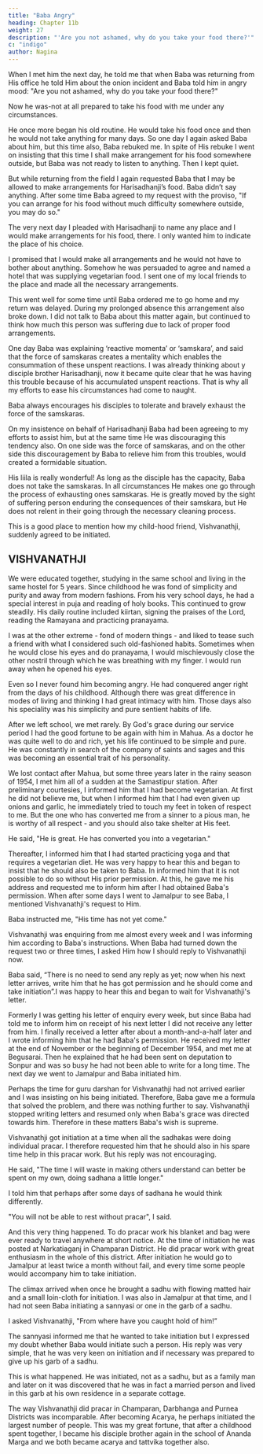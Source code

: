```yaml
---
title: "Baba Angry"
heading: Chapter 11b
weight: 27
description: "'Are you not ashamed, why do you take your food there?'"
c: "indigo"
author: Nagina
---
```



When I met him the next day, he told me that when Baba was returning from His office he told Him about the onion incident and Baba told him in angry mood: "Are you not ashamed, why do you take your food
there?" 

Now he was-not at all prepared to take his food with me under any circumstances.

He once more began his old routine. He would take his food once and then he would not take anything for many days. So one day I again asked Baba about him, but this time also, Baba rebuked me. In spite of His rebuke I went on insisting that this time I shall make arrangement for his food somewhere outside, but Baba was not ready to listen to anything. Then I kept quiet.

But while returning from the field I again requested Baba that I may be allowed to make arrangements for Harisadhanji’s food. Baba didn’t say anything. After some
time Baba agreed to my request with the proviso, "If you can arrange for his food without much difficulty somewhere outside, you may do so."

The very next day I pleaded with Harisadhanji to name any place and I would make arrangements for his food, there. I only wanted him to indicate the place of his choice. 

I promised that I would make all arrangements and he would not have to bother about anything. Somehow he was persuaded to agree and named a hotel that was supplying vegetarian food. I sent one of my local friends to the place and made all the necessary arrangements. 

This went well for some time until Baba ordered me to go home and my return was delayed. During my prolonged absence this arrangement also
broke down. I did not talk to Baba about this matter again, but continued to think how
much this person was suffering due to lack of proper food arrangements.

One day Baba was explaining ‘reactive momenta’ or ‘samskara’, and said that the force of samskaras creates a mentality which enables the consummation of these
unspent reactions. I was already thinking about y disciple brother Harisadhanji, now it became quite clear that he was having this trouble because of his accumulated unspent reactions. That is why all my efforts to ease his circumstances had come to naught. 

Baba always encourages his disciples to tolerate and bravely exhaust the force of the samskaras.

On my insistence on behalf of Harisadhanji Baba had been agreeing to my efforts to assist him, but at the same time He was discouraging this tendency also. On
one side was the force of samskaras, and on the other side this discouragement by
Baba to relieve him from this troubles, would created a formidable situation.

His liila is really wonderful! As long as the disciple has the capacity, Baba does not take the samskaras. In all circumstances He makes one go through the process of
exhausting ones samskaras. He is greatly moved by the sight of suffering person enduring the consequences of their samskara, but He does not relent in their going
through the necessary cleaning process. 

This is a good place to mention how my child-hood friend, Vishvanathji,
suddenly agreed to be initiated.

## VISHVANATHJI

We were educated together, studying in the same school and living in the same hostel for 5 years. Since childhood he was fond of simplicity and purity and away
from modern fashions. From his very school days, he had a special interest in puja and reading of holy books. This continued to grow steadily. His daily routine included kiirtan, signing the praises of the Lord, reading the Ramayana and practicing pranayama. 

I was at the other extreme - fond of modern things - and liked to tease such a friend with what I considered such old-fashioned habits. Sometimes when he would close his eyes and do pranayama, I would mischievously close the other nostril through which he was breathing with my finger. I would run away when he opened his eyes. 

Even so I never found him becoming angry. He had conquered anger right from the days of his childhood. Although there was great difference in modes of living and thinking I had great intimacy with him. Those days also his speciality was his simplicity and pure sentient habits of life.

After we left school, we met rarely. By God's grace during our service period I had the good fortune to be again with him in Mahua. As a doctor he was quite well to
do and rich, yet his life continued to be simple and pure. He was constantly in search of
the company of saints and sages and this was becoming an essential trait of his personality.

We lost contact after Mahua, but some three years later in the rainy season of 1954, I met him all of a sudden at the Samastipur station. After preliminary courtesies, I
informed him that I had become vegetarian. At first he did not believe me, but when I informed him that I had even given up onions and garlic, he immediately tried to touch my feet in token of respect to me. But the one who has converted me from a sinner to a pious man, he is worthy of all respect - and you should also take shelter at His feet.

He said, "He is great. He has converted you into a vegetarian."

Thereafter, I informed him that I had started practicing yoga and that requires a vegetarian diet. He was very happy to hear this and began to insist that he should also
be taken to Baba. In informed him that it is not possible to do so without His prior permission. At this, he gave me his address and requested me to inform him after I had
obtained Baba's permission. When after some days I went to Jamalpur to see Baba, I mentioned Vishvanathji's request to Him.

Baba instructed me, "His time has not yet come."

Vishvanathji was enquiring from me almost every week and I was informing him according to Baba's instructions. When Baba had turned down the request two or three
times, I asked Him how I should reply to Vishvanathji now.

Baba said, “There is no need to send any reply as yet; now when his next letter arrives, write him that he has got permission and he should come and take initiation”.I was happy to hear this and began to wait for Vishvanathji's letter. 

Formerly I was getting his letter of enquiry every week, but since Baba had told me to inform him on receipt of his next letter I did not receive any letter from him. I finally received a
letter after about a month-and-a-half later and I wrote informing him that he had Baba's permission. He received my letter at the end of November or the beginning of
December 1954, and met me at Begusarai. Then he explained that he had been sent on deputation to Sonpur and was so busy he had not been able to write for a long time.
The next day we went to Jamalpur and Baba initiated him.

Perhaps the time for guru darshan for Vishvanathji had not arrived earlier and I
was insisting on his being initiated. Therefore, Baba gave me a formula that solved the
problem, and there was nothing further to say. Vishvanathji stopped writing letters and
resumed only when Baba's grace was directed towards him. Therefore in these matters
Baba's wish is supreme.

Vishvanathji got initiation at a time when all the sadhakas were doing individual
pracar. I therefore requested him that he should also in his spare time help in this
pracar work. But his reply was not encouraging.

He said, "The time I will waste in making others understand can better be spent on my own, doing sadhana a little longer."

I told him that perhaps after some days of sadhana he would think differently.

"You will not be able to rest without pracar", I said.

And this very thing happened. To do pracar work his blanket and bag were ever ready to travel anywhere at short notice. At the time of initiation he was posted at
Narkatiaganj in Champaran District. He did pracar work with great enthusiasm in the
whole of this district. After initiation he would go to Jamalpur at least twice a month
without fail, and every time some people would accompany him to take initiation.

The climax arrived when once he brought a sadhu with flowing matted hair and a small loin-cloth for initiation. I was also in Jamalpur at that time, and I had not seen
Baba initiating a sannyasi or one in the garb of a sadhu.

I asked Vishvanathji, "From where have you caught hold of him!”

The sannyasi informed me that he wanted to take initiation but I expressed my doubt whether Baba would initiate such a person. His reply was very simple, that he
was very keen on initiation and if necessary was prepared to give up his garb of a sadhu. 

This is what happened. He was initiated, not as a sadhu, but as a family
man and later on it was discovered that he was in fact a married person and lived in
this garb at his own residence in a separate cottage.

The way Vishvanathji did pracar in Champaran, Darbhanga and Purnea Districts was incomparable. After becoming Acarya, he perhaps initiated the largest
number of people. This was my great fortune, that after a childhood spent together, I
became his disciple brother again in the school of Ananda Marga and we both became
acarya and tattvika together also.

